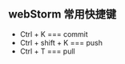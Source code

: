 ## webStorm 常用快捷键

- Ctrl + K === commit
- Ctrl + shift + K === push
- Ctrl + T === pull


































